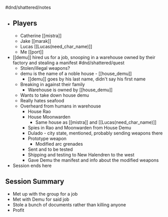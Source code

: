 #dnd/shattered/notes
- ## Players
	- Catherine [[mistra]]
	- Jake [[marak]]
	- Lucas [[Lucas(need_char_name)]]
	- Me [[port]]
- [[demu]] hired us for a job, snooping in a warehouse owned by their factory and stealing a manifest #dnd/shattered/quest
	- Stolen/illegal weapons?
	- demu is the name of a noble house - [[house_demu]]
		- [[demu]] goes by his last name, didn't say his first name
	- Breaking in against their family
		- Warehouse is owned by [[house_demu]]
	- Wants to take down house demu
	- Really hates seafood
	- Overheard from humans in warehouse
		- House Rao
		- House Moonwarden
			- Same house as [[mistra]] and [[Lucas(need_char_name)]]
		- Spies in Rao and Moonwarden from House Demu
		- Dulado - city state, mentioned, probably sending weapons there
		- Prototype weapon
			- Modified arc grenades
		- Sent and to be tested
		- Shipping and testing to New Halendren to the west
		- Gave Demu the manifest and info about the modified weapons
- Session ends here
## Session Summary
- Met up with the group for a job
- Met with Demu for said job
- Stole a bunch of documents rather than killing anyone
- Profit